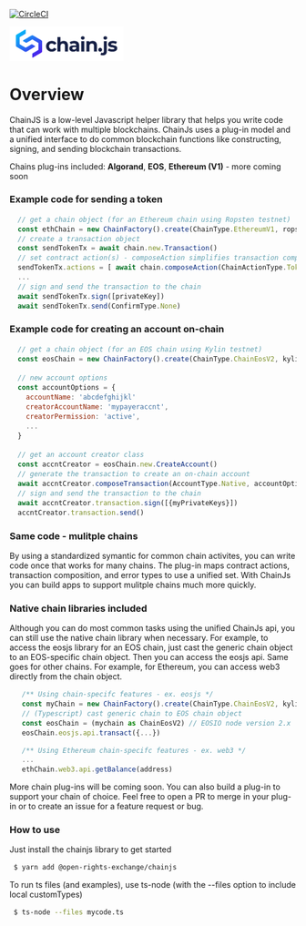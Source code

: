 [![CircleCI](https://circleci.com/gh/TeamAikon/chain-js.svg?style=svg)](https://circleci.com/gh/TeamAikon/chain-js)

<img src="./docs/images/chainjs_logo.png" width="200" >

# Overview

ChainJS is a low-level Javascript helper library that helps you write code that can work with multiple blockchains. ChainJs uses a plug-in model and a unified interface to do common blockchain functions like constructing, signing, and sending blockchain transactions.

Chains plug-ins included: **Algorand**, **EOS**, **Ethereum (V1)** - more coming soon

### Example code for sending a token

```javascript
  // get a chain object (for an Ethereum chain using Ropsten testnet)
  const ethChain = new ChainFactory().create(ChainType.EthereumV1, ropstenEndpoints)
  // create a transaction object
  const sendTokenTx = await chain.new.Transaction()
  // set contract action(s) - composeAction simplifies transaction composition
  sendTokenTx.actions = [ await chain.composeAction(ChainActionType.TokenTransfer, { to: '0x271...', contractAddress: '0x048...', amount: '10.00' }) ]
  ...
  // sign and send the transaction to the chain
  await sendTokenTx.sign([privateKey])
  await sendTokenTx.send(ConfirmType.None)
```

### Example code for creating an account on-chain

```javascript
  // get a chain object (for an EOS chain using Kylin testnet)
  const eosChain = new ChainFactory().create(ChainType.ChainEosV2, kylinEndpoints, chainSettings)

  // new account options
  const accountOptions = {
    accountName: 'abcdefghijkl'
    creatorAccountName: 'mypayeraccnt',
    creatorPermission: 'active',
    ...
  }

  // get an account creator class
  const accntCreator = eosChain.new.CreateAccount()
  // generate the transaction to create an on-chain account
  await accntCreator.composeTransaction(AccountType.Native, accountOptions)
  // sign and send the transaction to the chain
  await accntCreator.transaction.sign([{myPrivateKeys}])
  accntCreator.transaction.send()

```

### Same code - mulitple chains

By using a standardized symantic for common chain activites, you can write code once that works for many chains. The plug-in maps contract actions, transaction composition, and error types to use a unified set. With ChainJs you can build apps to support mulitple chains much more quickly.

### Native chain libraries included 

Although you can do most common tasks using the unified ChainJs api, you can still use the native chain library when necessary. For example, to access the eosjs library for an EOS chain, just cast the generic chain object to an EOS-specific chain object. Then you can access the eosjs api. Same goes for other chains. For example, for Ethereum, you can access web3 directly from the chain object. 

```javascript
   /** Using chain-specifc features - ex. eosjs */
   const myChain = new ChainFactory().create(ChainType.ChainEosV2, kylinEndpoints, chainSettings)
   // (Typescript) cast generic chain to EOS chain object
   const eosChain = (mychain as ChainEosV2) // EOSIO node version 2.x
   eosChain.eosjs.api.transact({...})
```
```javascript
   /** Using Ethereum chain-specifc features - ex. web3 */
   ...
   ethChain.web3.api.getBalance(address)
```

More chain plug-ins will be coming soon. You can also build a plug-in to support your chain of choice. Feel free to open a PR to merge in your plug-in or to create an issue for a feature request or bug.

### How to use 

Just install the chainjs library to get started
```bash
 $ yarn add @open-rights-exchange/chainjs
```

To run ts files (and examples), use ts-node (with the --files option to include local customTypes)
```bash
 $ ts-node --files mycode.ts
```
